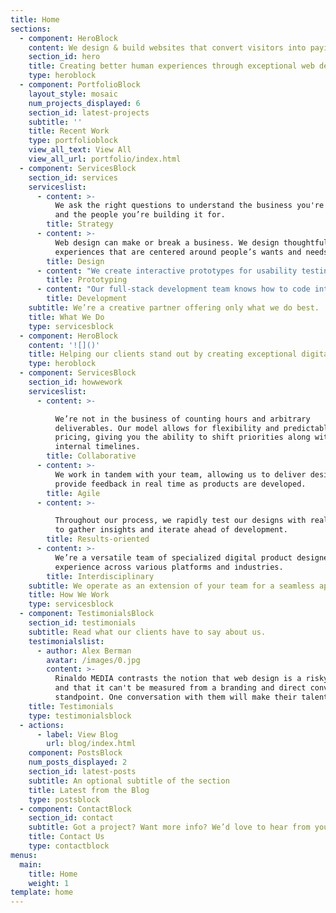 ```yaml
---
title: Home
sections:
  - component: HeroBlock
    content: We design & build websites that convert visitors into paying customers
    section_id: hero
    title: Creating better human experiences through exceptional web design
    type: heroblock
  - component: PortfolioBlock
    layout_style: mosaic
    num_projects_displayed: 6
    section_id: latest-projects
    subtitle: ''
    title: Recent Work
    type: portfolioblock
    view_all_text: View All
    view_all_url: portfolio/index.html
  - component: ServicesBlock
    section_id: services
    serviceslist:
      - content: >-
          We ask the right questions to understand the business you're building
          and the people you’re building it for.
        title: Strategy
      - content: >-
          Web design can make or break a business. We design thoughtful
          experiences that are centered around people’s wants and needs.
        title: Design
      - content: "We create interactive prototypes for usability testing that informs our design process and brings ideas into the hands of real people.\r\n"
        title: Prototyping
      - content: "Our full-stack development team knows how to code intuitive, native applications for mobile, desktop, and the web.\r\n"
        title: Development
    subtitle: We’re a creative partner offering only what we do best.
    title: What We Do
    type: servicesblock
  - component: HeroBlock
    content: '![]()'
    title: Helping our clients stand out by creating exceptional digital experiences
    type: heroblock
  - component: ServicesBlock
    section_id: howwework
    serviceslist:
      - content: >-

          We’re not in the business of counting hours and arbitrary
          deliverables. Our model allows for flexibility and predictable
          pricing, giving you the ability to shift priorities along with
          internal timelines.
        title: Collaborative
      - content: >-
          We work in tandem with your team, allowing us to deliver designs and
          provide feedback in real time as products are developed.
        title: Agile
      - content: >-

          Throughout our process, we rapidly test our designs with real people
          to gather insights and iterate ahead of development.
        title: Results-oriented
      - content: >-
          We’re a versatile team of specialized digital product designers with
          experience across various platforms and industries.
        title: Interdisciplinary
    subtitle: We operate as an extension of your team for a seamless approach.
    title: How We Work
    type: servicesblock
  - component: TestimonialsBlock
    section_id: testimonials
    subtitle: Read what our clients have to say about us.
    testimonialslist:
      - author: Alex Berman
        avatar: /images/0.jpg
        content: >-
          Rinaldo MEDIA contrasts the notion that web design is a risky venture
          and that it can't be measured from a branding and direct conversion
          standpoint. One conversation with them will make their talents clear.
    title: Testimonials
    type: testimonialsblock
  - actions:
      - label: View Blog
        url: blog/index.html
    component: PostsBlock
    num_posts_displayed: 2
    section_id: latest-posts
    subtitle: An optional subtitle of the section
    title: Latest from the Blog
    type: postsblock
  - component: ContactBlock
    section_id: contact
    subtitle: Got a project? Want more info? We’d love to hear from you.
    title: Contact Us
    type: contactblock
menus:
  main:
    title: Home
    weight: 1
template: home
---
```


